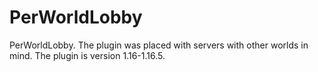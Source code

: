 # PerWorldLobby
PerWorldLobby. The plugin was placed with servers with other worlds in mind. The plugin is version 1.16-1.16.5.
